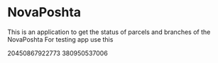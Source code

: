 # NovaPoshta
This is an application to get the status of parcels and branches of the NovaPoshta
For testing  app use this


20450867922773    380950537006
